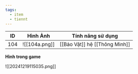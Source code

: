```yaml
---
tags:
  - item
  - tiennt
---
```


| ID  | Hình Ảnh      | Tính năng sử dụng             |
| --- | ------------- | ----------------------------- |
| 104 | ![[104a.png]] | [[Bảo Vật]] hệ [[Thông Minh]] |

**Hình trong game**

![[20241219115035.png]]